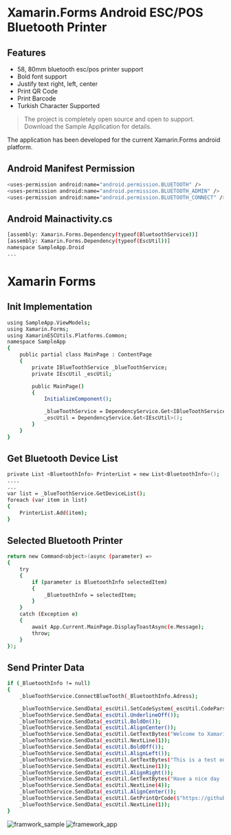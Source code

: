 # Xamarin.Forms Android ESC/POS Bluetooth Printer

## Features

- 58, 80mm bluetooth esc/pos printer support
- Bold font support
- Justify text right, left, center
- Print QR Code
- Print Barcode
- Turkish Character Supported

> The project is completely
>  open source and open to support.
>  Download the Sample Application
>  for details.


The application has been developed for the current Xamarin.Forms android platform.

## Android Manifest Permission
```sh
<uses-permission android:name="android.permission.BLUETOOTH" />
<uses-permission android:name="android.permission.BLUETOOTH_ADMIN" />
<uses-permission android:name="android.permission.BLUETOOTH_CONNECT" />
```
## Android Mainactivity.cs
```sh
[assembly: Xamarin.Forms.Dependency(typeof(BluetoothService))]
[assembly: Xamarin.Forms.Dependency(typeof(EscUtil))]
namespace SampleApp.Droid
...
```
# Xamarin Forms
## Init Implementation
```sh
using SampleApp.ViewModels;
using Xamarin.Forms;
using XamarinESCUtils.Platforms.Common;
namespace SampleApp
{
    public partial class MainPage : ContentPage
    {
    	private IBlueToothService _blueToothService;
    	private IEscUtil _escUtil;

		public MainPage()
		{
			InitializeComponent();

			_blueToothService = DependencyService.Get<IBlueToothService>();
			_escUtil = DependencyService.Get<IEscUtil>();
		}
	}
}
```
## Get Bluetooth Device List
```sh
private List <BluetoothInfo> PrinterList = new List<BluetoothInfo>();
....
...
var list = _blueToothService.GetDeviceList();
foreach (var item in list)
{
	PrinterList.Add(item);
}
```
## Selected Bluetooth Printer
```sh
return new Command<object>(async (parameter) =>
{
    try
    {
        if (parameter is BluetoothInfo selectedItem)
        {
            _BluetoothInfo = selectedItem;
        }
    }
    catch (Exception e)
    {
        await App.Current.MainPage.DisplayToastAsync(e.Message);
        throw;
    }
});
```
## Send Printer Data
```sh
if (_BluetoothInfo != null)
{
    _blueToothService.ConnectBlueTooth(_BluetoothInfo.Adress);

    _blueToothService.SendData(_escUtil.SetCodeSystem(_escUtil.CodeParse(20))); // utf-8
    _blueToothService.SendData(_escUtil.UnderlineOff());
    _blueToothService.SendData(_escUtil.BoldOn());
    _blueToothService.SendData(_escUtil.AlignCenter());
    _blueToothService.SendData(_escUtil.GetTextBytes("Welcome to XamarinForms.ESCUtils"));
    _blueToothService.SendData(_escUtil.NextLine(1));
    _blueToothService.SendData(_escUtil.BoldOff());
    _blueToothService.SendData(_escUtil.AlignLeft());
    _blueToothService.SendData(_escUtil.GetTextBytes("This is a test output."));
    _blueToothService.SendData(_escUtil.NextLine(1));
    _blueToothService.SendData(_escUtil.AlignRight());
    _blueToothService.SendData(_escUtil.GetTextBytes("Have a nice day :)"));
    _blueToothService.SendData(_escUtil.NextLine(4));
    _blueToothService.SendData(_escUtil.AlignCenter());
    _blueToothService.SendData(_escUtil.GetPrintQrCode($"https://github.com/bestekarx", 3, 1));
    _blueToothService.SendData(_escUtil.NextLine(1));
}
```
![framwork_sample](https://user-images.githubusercontent.com/17545048/227748088-1db14ec9-65f3-40a5-afce-3bb246d0a3c4.jpg)
![framework_app](https://user-images.githubusercontent.com/17545048/227748089-b93d9d18-293d-4dc7-bdbe-1ccfddfe3b4b.jpg)

